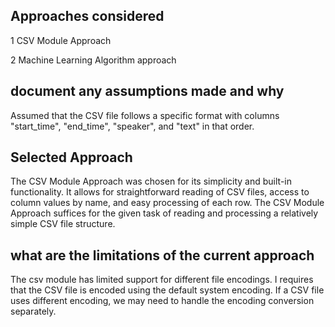 ##  Approaches considered

1 CSV Module Approach

2 Machine Learning Algorithm approach

## document any assumptions made and why

 Assumed that the CSV file follows a specific format with columns "start_time", "end_time", "speaker", and "text" in that order.

## Selected Approach

The CSV Module Approach was chosen for its simplicity and built-in functionality. It allows for straightforward reading of CSV files, access to column values by name, and easy processing of each row. The CSV Module Approach suffices for the given task of reading and processing a relatively simple CSV file structure.

## what are the limitations of the current approach

 The csv module has limited support for different file encodings. I requires that the CSV file is encoded using the default system encoding. If a CSV file uses  different encoding, we may need to handle the encoding conversion separately.